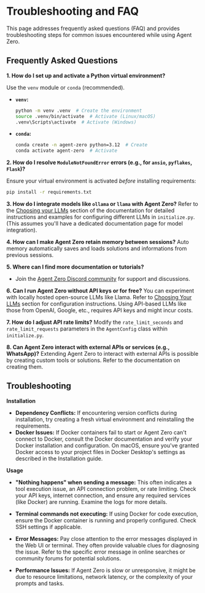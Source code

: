 # Troubleshooting and FAQ
This page addresses frequently asked questions (FAQ) and provides troubleshooting steps for common issues encountered while using Agent Zero.

## Frequently Asked Questions
**1. How do I set up and activate a Python virtual environment?**

Use the `venv` module or `conda` (recommended).

* **`venv`:**
    ```bash
    python -m venv .venv  # Create the environment
    source .venv/bin/activate  # Activate (Linux/macOS)
    .venv\Scripts\activate  # Activate (Windows)
    ```
* **`conda`:**
    ```bash
    conda create -n agent-zero python=3.12  # Create
    conda activate agent-zero  # Activate
    ```

**2. How do I resolve `ModuleNotFoundError` errors (e.g., for `ansio`, `pyflakes`, `Flask`)?**

Ensure your virtual environment is activated *before* installing requirements:

```bash
pip install -r requirements.txt
```

**3. How do I integrate models like `ollama` or `llama` with Agent Zero?**
Refer to the [Choosing your LLMs](architecture.md#installing-and-using-ollama) section of the documentation for detailed instructions and examples for configuring different LLMs in `initialize.py`. (This assumes you'll have a dedicated documentation page for model integration).

**4. How can I make Agent Zero retain memory between sessions?**
Auto memory automatically saves and loads solutions and informations from previous sessions.

**5. Where can I find more documentation or tutorials?**
*   Join the [Agent Zero Discord community](https://discord.gg/Z2tun2N3) for support and discussions.

**6. Can I run Agent Zero without API keys or for free?**
You can experiment with locally hosted open-source LLMs like Llama.  Refer to [Choosing Your LLMs](architecture#choosing-your-llms) section for configuration instructions.  Using API-based LLMs like those from OpenAI, Google, etc., requires API keys and might incur costs.

**7. How do I adjust API rate limits?**
Modify the `rate_limit_seconds` and `rate_limit_requests` parameters in the `AgentConfig` class within `initialize.py`.

**8. Can Agent Zero interact with external APIs or services (e.g., WhatsApp)?**
Extending Agent Zero to interact with external APIs is possible by creating custom tools or solutions. Refer to the documentation on creating them. 

## Troubleshooting

**Installation**
* **Dependency Conflicts:** If encountering version conflicts during installation, try creating a fresh virtual environment and reinstalling the requirements.
* **Docker Issues:** If Docker containers fail to start or Agent Zero can't connect to Docker, consult the Docker documentation and verify your Docker installation and configuration.  On macOS, ensure you've granted Docker access to your project files in Docker Desktop's settings as described in the Installation guide.

**Usage**
* **"Nothing happens" when sending a message:** This often indicates a tool execution issue, an API connection problem, or rate limiting. Check your API keys, internet connection, and ensure any required services (like Docker) are running.  Examine the logs for more details.

* **Terminal commands not executing:** If using Docker for code execution, ensure the Docker container is running and properly configured.  Check SSH settings if applicable.

* **Error Messages:** Pay close attention to the error messages displayed in the Web UI or terminal.  They often provide valuable clues for diagnosing the issue. Refer to the specific error message in online searches or community forums for potential solutions.

* **Performance Issues:** If Agent Zero is slow or unresponsive, it might be due to resource limitations, network latency, or the complexity of your prompts and tasks.